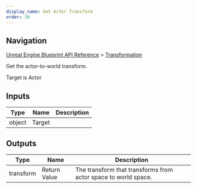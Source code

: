 ```yaml
---
display_name: Get Actor Transform
order: 30
---
```

## Navigation

[Unreal Engine Blueprint API Reference](https://dev.epicgames.com/documentation/en-us/unreal-engine/BlueprintAPI) > [Transformation](https://dev.epicgames.com/documentation/en-us/unreal-engine/BlueprintAPI/Transformation)

Get the actor-to-world transform.

Target is Actor

## Inputs

| Type | Name | Description |
| --- | --- | --- |
| object | Target |  |

## Outputs

| Type | Name | Description |
| --- | --- | --- |
| transform | Return Value | The transform that transforms from actor space to world space. |
